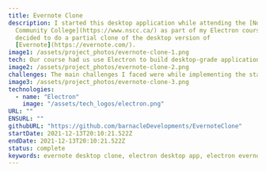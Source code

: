 ```yaml
---
title: Evernote Clone
description: I started this desktop application while attending the [Nova Scotia
  Community College](https://www.nscc.ca/) as part of my Electron course. I
  decided to do a partial clone of the desktop version of
  [Evernote](https://evernote.com/).
image1: /assets/project_photos/evernote-clone-1.png
tech: Our course had us use Electron to build desktop-grade applications with JavaScript, HTML, and CSS. The advantage here is that web developers like myself are able to produce desktop applications without needing to change their language context. I went a step further and implemented a simple state management system from scratch so that various actions could have "side effects" like disabling the create note button when a notebook is not selected. Frameworks like React enable this kind of functionality but I wanted to learn what was going on under the hood.
image2: /assets/project_photos/evernote-clone-2.png
challenges: The main challenges I faced were while implementing the state management system. State management involves the use of a few different consepts most notably, a store, mutations, and actions. The store contains the current state of the application. For instance the create note button can be disabled or enabled depending on a certain state value. Actions call mutations which are functions that change or "mutate" the store. Therefore, actions simply call mutations and should not do any mutating themselves. The store's contents represent the current state of the application. It's an advanced consept that I still don't completly understand on a technicle level but I managed to implement a simple solution.
image3: /assets/project_photos/evernote-clone-3.png
technologies:
  - name: "Electron"
    image: "/assets/tech_logos/electron.png"
URL: ""
ENSURL: ""
githubURL: "https://github.com/barnacleDevelopments/EvernoteClone"
startDate: 2021-12-13T20:10:21.522Z
endDate: 2021-12-13T20:10:21.522Z
status: complete
keywords: evernote desktop clone, electron desktop app, electron evernote clone, state management in electron, javascript desktop apps, note-taking app clone, sqlite database electron app, electron state management, custom state management system, web developer desktop app, portfolio project electron, nova scotia community college project, javascript state management from scratch, Devin Davis
---
```

